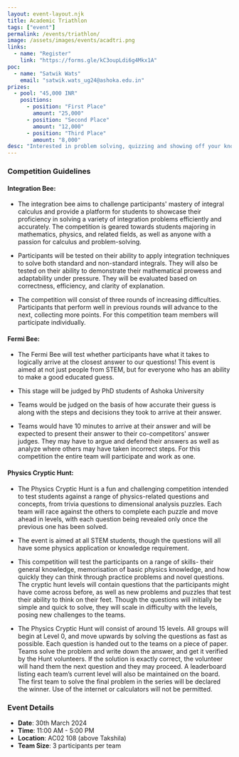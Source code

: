 ```yaml
---
layout: event-layout.njk
title: Academic Triathlon
tags: ["event"]
permalink: /events/triathlon/
image: /assets/images/events/acadtri.png
links:
  - name: "Register"
    link: "https://forms.gle/kC3oupLdi6g4Mkx1A"
poc:
  - name: "Satwik Wats"
    email: "satwik.wats_ug24@ashoka.edu.in"
prizes: 
  - pool: "45,000 INR"
    positions:
      - position: "First Place"
        amount: "25,000"
      - position: "Second Place"
        amount: "12,000"
      - position: "Third Place"
        amount: "8,000"
desc: "Interested in problem solving, quizzing and showing off your knowledge in the fields of Mathematics and Physics? The LGP Academic Triathlon is the perfect competition for you! The triathlon will consist of three stages tailored to test different academic skills namely mathematical computation, logical reasoning and estimation and trivia / general knowledge in the field of Physics. Teams of 3 will compete to earn points across the stages and the top three teams on the leaderboard at the end will be awarded the cash prizes!"
---
```

### Competition Guidelines
#### Integration Bee: 
  - The integration bee aims to challenge participants' mastery of integral calculus and provide a platform for students to showcase their proficiency in solving a variety of integration problems efficiently and accurately. The competition is geared towards students majoring in mathematics, physics, and related fields, as well as anyone with a passion for calculus and problem-solving. 

  - Participants will be tested on their ability to apply integration techniques to solve both standard and non-standard integrals. They will also be tested on their ability to demonstrate their mathematical prowess and adaptability under pressure. They will be evaluated based on correctness, efficiency, and clarity of explanation.

  - The competition will consist of three rounds of increasing difficulties. Participants that perform well in previous rounds will advance to the next, collecting more points. For this competition team members will participate individually.

#### Fermi Bee: 
  - The Fermi Bee will test whether participants have what it takes to logically arrive at the closest answer to our questions! This event is aimed at not just people from STEM, but for everyone who has an ability to make a good educated guess.

  - This stage will be judged by PhD students of Ashoka University

  - Teams would be judged on the basis of how accurate their guess is along with the steps and decisions they took to arrive at their answer.

  - Teams would have 10 minutes to arrive at their answer and will be expected to present their answer to their co-competitors' answer judges. They may have to argue and defend their answers as well as analyze where others may have taken incorrect steps. For this competition the entire team will participate and work as one.

#### Physics Cryptic Hunt: 
  - The Physics Cryptic Hunt is a fun and challenging competition intended to test students against a range of physics-related questions and concepts, from trivia questions to dimensional analysis puzzles. Each team will race against the others to complete each puzzle and move ahead in levels, with each question being revealed only once the previous one has been solved.

  - The event is aimed at all STEM students, though the questions will all have some physics application or knowledge requirement.

  - This competition will test the participants on a range of skills- their general knowledge, memorisation of basic physics knowledge, and how quickly they can think through practice problems and novel questions. The cryptic hunt levels will contain questions that the participants might have come across before, as well as new problems and puzzles that test their ability to think on their feet. Though the questions will initially be simple and quick to solve, they will scale in difficulty with the levels, posing new challenges to the teams.
  
  - The Physics Cryptic Hunt will consist of around 15 levels. All groups will begin at Level 0, and move upwards by solving the questions as fast as possible. Each question is handed out to the teams on a piece of paper. Teams solve the problem and write down the answer, and get it verified by the Hunt volunteers. If the solution is exactly correct, the volunteer will hand them the next question and they may proceed. A leaderboard listing each team’s current level will also be maintained on the board. The first team to solve the final problem in the series will be declared the winner. Use of the internet or calculators will not be permitted. 


### Event Details
- **Date**: 30th March 2024
- **Time**: 11:00 AM - 5:00 PM
- **Location**: AC02 108 (above Takshila)
- **Team Size**: 3 participants per team
